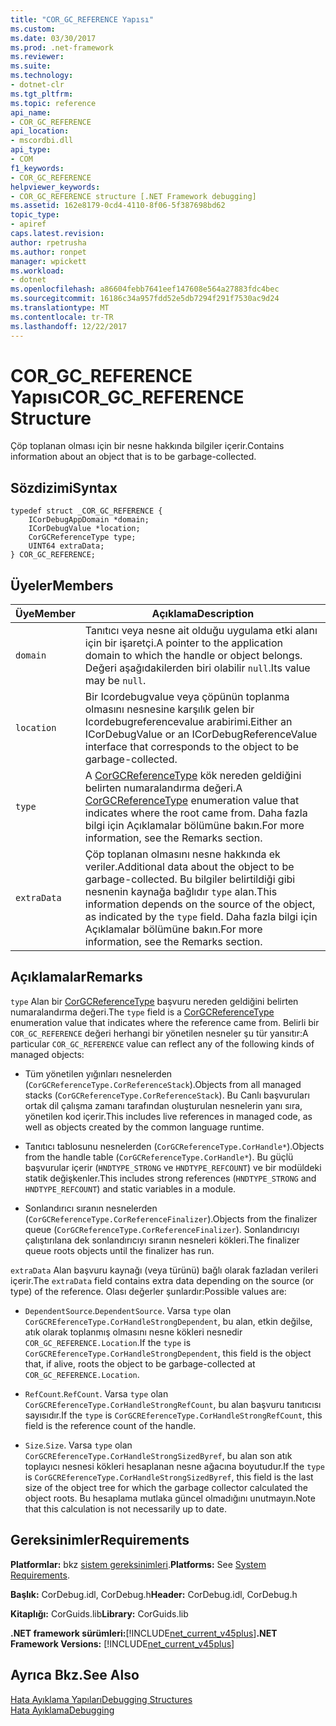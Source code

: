 ```yaml
---
title: "COR_GC_REFERENCE Yapısı"
ms.custom: 
ms.date: 03/30/2017
ms.prod: .net-framework
ms.reviewer: 
ms.suite: 
ms.technology:
- dotnet-clr
ms.tgt_pltfrm: 
ms.topic: reference
api_name:
- COR_GC_REFERENCE
api_location:
- mscordbi.dll
api_type:
- COM
f1_keywords:
- COR_GC_REFERENCE
helpviewer_keywords:
- COR_GC_REFERENCE structure [.NET Framework debugging]
ms.assetid: 162e8179-0cd4-4110-8f06-5f387698bd62
topic_type:
- apiref
caps.latest.revision: 
author: rpetrusha
ms.author: ronpet
manager: wpickett
ms.workload:
- dotnet
ms.openlocfilehash: a86604febb7641eef147608e564a27883fdc4bec
ms.sourcegitcommit: 16186c34a957fdd52e5db7294f291f7530ac9d24
ms.translationtype: MT
ms.contentlocale: tr-TR
ms.lasthandoff: 12/22/2017
---
```

# <a name="corgcreference-structure"></a><span data-ttu-id="76f84-102">COR_GC_REFERENCE Yapısı</span><span class="sxs-lookup"><span data-stu-id="76f84-102">COR_GC_REFERENCE Structure</span></span>
<span data-ttu-id="76f84-103">Çöp toplanan olması için bir nesne hakkında bilgiler içerir.</span><span class="sxs-lookup"><span data-stu-id="76f84-103">Contains information about an object that is to be garbage-collected.</span></span>  
  
## <a name="syntax"></a><span data-ttu-id="76f84-104">Sözdizimi</span><span class="sxs-lookup"><span data-stu-id="76f84-104">Syntax</span></span>  
  
```  
typedef struct _COR_GC_REFERENCE {  
    ICorDebugAppDomain *domain;   
    ICorDebugValue *location;  
    CorGCReferenceType type;  
    UINT64 extraData;  
} COR_GC_REFERENCE;  
```  
  
## <a name="members"></a><span data-ttu-id="76f84-105">Üyeler</span><span class="sxs-lookup"><span data-stu-id="76f84-105">Members</span></span>  
  
|<span data-ttu-id="76f84-106">Üye</span><span class="sxs-lookup"><span data-stu-id="76f84-106">Member</span></span>|<span data-ttu-id="76f84-107">Açıklama</span><span class="sxs-lookup"><span data-stu-id="76f84-107">Description</span></span>|  
|------------|-----------------|  
|`domain`|<span data-ttu-id="76f84-108">Tanıtıcı veya nesne ait olduğu uygulama etki alanı için bir işaretçi.</span><span class="sxs-lookup"><span data-stu-id="76f84-108">A pointer to the application domain to which the handle or object belongs.</span></span> <span data-ttu-id="76f84-109">Değeri aşağıdakilerden biri olabilir `null`.</span><span class="sxs-lookup"><span data-stu-id="76f84-109">Its value may be `null`.</span></span>|  
|`location`|<span data-ttu-id="76f84-110">Bir Icordebugvalue veya çöpünün toplanma olmasını nesnesine karşılık gelen bir Icordebugreferencevalue arabirimi.</span><span class="sxs-lookup"><span data-stu-id="76f84-110">Either an ICorDebugValue or an ICorDebugReferenceValue interface that corresponds to the object to be garbage-collected.</span></span>|  
|`type`|<span data-ttu-id="76f84-111">A [CorGCReferenceType](../../../../docs/framework/unmanaged-api/debugging/corgcreferencetype-enumeration.md) kök nereden geldiğini belirten numaralandırma değeri.</span><span class="sxs-lookup"><span data-stu-id="76f84-111">A [CorGCReferenceType](../../../../docs/framework/unmanaged-api/debugging/corgcreferencetype-enumeration.md) enumeration value that indicates where the root came from.</span></span> <span data-ttu-id="76f84-112">Daha fazla bilgi için Açıklamalar bölümüne bakın.</span><span class="sxs-lookup"><span data-stu-id="76f84-112">For more information, see the Remarks section.</span></span>|  
|`extraData`|<span data-ttu-id="76f84-113">Çöp toplanan olmasını nesne hakkında ek veriler.</span><span class="sxs-lookup"><span data-stu-id="76f84-113">Additional data about the object to be garbage-collected.</span></span> <span data-ttu-id="76f84-114">Bu bilgiler belirtildiği gibi nesnenin kaynağa bağlıdır `type` alan.</span><span class="sxs-lookup"><span data-stu-id="76f84-114">This information depends on the source of the object, as indicated by the `type` field.</span></span> <span data-ttu-id="76f84-115">Daha fazla bilgi için Açıklamalar bölümüne bakın.</span><span class="sxs-lookup"><span data-stu-id="76f84-115">For more information, see the Remarks section.</span></span>|  
  
## <a name="remarks"></a><span data-ttu-id="76f84-116">Açıklamalar</span><span class="sxs-lookup"><span data-stu-id="76f84-116">Remarks</span></span>  
 <span data-ttu-id="76f84-117">`type` Alan bir [CorGCReferenceType](../../../../docs/framework/unmanaged-api/debugging/corgcreferencetype-enumeration.md) başvuru nereden geldiğini belirten numaralandırma değeri.</span><span class="sxs-lookup"><span data-stu-id="76f84-117">The `type` field is a [CorGCReferenceType](../../../../docs/framework/unmanaged-api/debugging/corgcreferencetype-enumeration.md) enumeration value that indicates where the reference came from.</span></span> <span data-ttu-id="76f84-118">Belirli bir `COR_GC_REFERENCE` değeri herhangi bir yönetilen nesneler şu tür yansıtır:</span><span class="sxs-lookup"><span data-stu-id="76f84-118">A particular `COR_GC_REFERENCE` value can reflect any of the following kinds of managed objects:</span></span>  
  
-   <span data-ttu-id="76f84-119">Tüm yönetilen yığınları nesnelerden (`CorGCReferenceType.CorReferenceStack`).</span><span class="sxs-lookup"><span data-stu-id="76f84-119">Objects from all managed stacks (`CorGCReferenceType.CorReferenceStack`).</span></span> <span data-ttu-id="76f84-120">Bu Canlı başvuruları ortak dil çalışma zamanı tarafından oluşturulan nesnelerin yanı sıra, yönetilen kod içerir.</span><span class="sxs-lookup"><span data-stu-id="76f84-120">This includes live references in managed code, as well as objects created by the common language runtime.</span></span>  
  
-   <span data-ttu-id="76f84-121">Tanıtıcı tablosunu nesnelerden (`CorGCReferenceType.CorHandle*`).</span><span class="sxs-lookup"><span data-stu-id="76f84-121">Objects from the handle table (`CorGCReferenceType.CorHandle*`).</span></span> <span data-ttu-id="76f84-122">Bu güçlü başvurular içerir (`HNDTYPE_STRONG` ve `HNDTYPE_REFCOUNT`) ve bir modüldeki statik değişkenler.</span><span class="sxs-lookup"><span data-stu-id="76f84-122">This includes strong references (`HNDTYPE_STRONG` and `HNDTYPE_REFCOUNT`) and static variables in a module.</span></span>  
  
-   <span data-ttu-id="76f84-123">Sonlandırıcı sıranın nesnelerden (`CorGCReferenceType.CorReferenceFinalizer`).</span><span class="sxs-lookup"><span data-stu-id="76f84-123">Objects from the finalizer queue (`CorGCReferenceType.CorReferenceFinalizer`).</span></span> <span data-ttu-id="76f84-124">Sonlandırıcıyı çalıştırılana dek sonlandırıcıyı sıranın nesneleri kökleri.</span><span class="sxs-lookup"><span data-stu-id="76f84-124">The finalizer queue roots objects until the finalizer has run.</span></span>  
  
 <span data-ttu-id="76f84-125">`extraData` Alan başvuru kaynağı (veya türünü) bağlı olarak fazladan verileri içerir.</span><span class="sxs-lookup"><span data-stu-id="76f84-125">The `extraData` field contains extra data depending on the source (or type) of the reference.</span></span> <span data-ttu-id="76f84-126">Olası değerler şunlardır:</span><span class="sxs-lookup"><span data-stu-id="76f84-126">Possible values are:</span></span>  
  
-   <span data-ttu-id="76f84-127">`DependentSource`.</span><span class="sxs-lookup"><span data-stu-id="76f84-127">`DependentSource`.</span></span> <span data-ttu-id="76f84-128">Varsa `type` olan `CorGCREferenceType.CorHandleStrongDependent`, bu alan, etkin değilse, atık olarak toplanmış olmasını nesne kökleri nesnedir `COR_GC_REFERENCE.Location`.</span><span class="sxs-lookup"><span data-stu-id="76f84-128">If the `type` is `CorGCREferenceType.CorHandleStrongDependent`, this field is the object that, if alive, roots the object to be garbage-collected at `COR_GC_REFERENCE.Location`.</span></span>  
  
-   <span data-ttu-id="76f84-129">`RefCount`.</span><span class="sxs-lookup"><span data-stu-id="76f84-129">`RefCount`.</span></span> <span data-ttu-id="76f84-130">Varsa `type` olan `CorGCREferenceType.CorHandleStrongRefCount`, bu alan başvuru tanıtıcısı sayısıdır.</span><span class="sxs-lookup"><span data-stu-id="76f84-130">If the `type` is `CorGCREferenceType.CorHandleStrongRefCount`, this field is the reference count of the handle.</span></span>  
  
-   <span data-ttu-id="76f84-131">`Size`.</span><span class="sxs-lookup"><span data-stu-id="76f84-131">`Size`.</span></span> <span data-ttu-id="76f84-132">Varsa `type` olan `CorGCREferenceType.CorHandleStrongSizedByref`, bu alan son atık toplayıcı nesnesi kökleri hesaplanan nesne ağacına boyutudur.</span><span class="sxs-lookup"><span data-stu-id="76f84-132">If the `type` is `CorGCREferenceType.CorHandleStrongSizedByref`, this field is the last size of the object tree for which the garbage collector calculated the object roots.</span></span> <span data-ttu-id="76f84-133">Bu hesaplama mutlaka güncel olmadığını unutmayın.</span><span class="sxs-lookup"><span data-stu-id="76f84-133">Note that this calculation is not necessarily up to date.</span></span>  
  
## <a name="requirements"></a><span data-ttu-id="76f84-134">Gereksinimler</span><span class="sxs-lookup"><span data-stu-id="76f84-134">Requirements</span></span>  
 <span data-ttu-id="76f84-135">**Platformlar:** bkz [sistem gereksinimleri](../../../../docs/framework/get-started/system-requirements.md).</span><span class="sxs-lookup"><span data-stu-id="76f84-135">**Platforms:** See [System Requirements](../../../../docs/framework/get-started/system-requirements.md).</span></span>  
  
 <span data-ttu-id="76f84-136">**Başlık:** CorDebug.idl, CorDebug.h</span><span class="sxs-lookup"><span data-stu-id="76f84-136">**Header:** CorDebug.idl, CorDebug.h</span></span>  
  
 <span data-ttu-id="76f84-137">**Kitaplığı:** CorGuids.lib</span><span class="sxs-lookup"><span data-stu-id="76f84-137">**Library:** CorGuids.lib</span></span>  
  
 <span data-ttu-id="76f84-138">**.NET framework sürümleri:**[!INCLUDE[net_current_v45plus](../../../../includes/net-current-v45plus-md.md)]</span><span class="sxs-lookup"><span data-stu-id="76f84-138">**.NET Framework Versions:** [!INCLUDE[net_current_v45plus](../../../../includes/net-current-v45plus-md.md)]</span></span>  
  
## <a name="see-also"></a><span data-ttu-id="76f84-139">Ayrıca Bkz.</span><span class="sxs-lookup"><span data-stu-id="76f84-139">See Also</span></span>  
 [<span data-ttu-id="76f84-140">Hata Ayıklama Yapıları</span><span class="sxs-lookup"><span data-stu-id="76f84-140">Debugging Structures</span></span>](../../../../docs/framework/unmanaged-api/debugging/debugging-structures.md)  
 [<span data-ttu-id="76f84-141">Hata Ayıklama</span><span class="sxs-lookup"><span data-stu-id="76f84-141">Debugging</span></span>](../../../../docs/framework/unmanaged-api/debugging/index.md)

